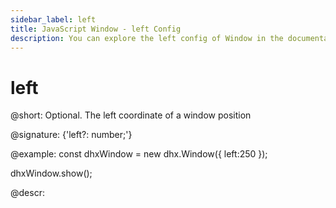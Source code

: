 ```yaml
---
sidebar_label: left
title: JavaScript Window - left Config 
description: You can explore the left config of Window in the documentation of the DHTMLX JavaScript UI library. Browse developer guides and API reference, try out code examples and live demos, and download a free 30-day evaluation version of DHTMLX Suite.
---
```


# left

@short: Optional. The left coordinate of a window position

@signature: {'left?: number;'}

@example:
const dhxWindow = new dhx.Window({
    left:250
});

dhxWindow.show();

@descr:
